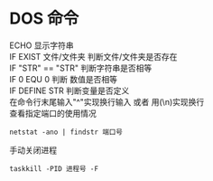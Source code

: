 # DOS 命令
ECHO 显示字符串  
IF EXIST 文件/文件夹 判断文件/文件夹是否存在  
IF "STR" == "STR" 判断字符串是否相等  
IF 0 EQU 0 判断 数值是否相等  
IF DEFINE STR 判断变量是否定义  
在命令行末尾输入"^"实现换行输入 或者 用(\n)实现换行
<BR>
查看指定端口的使用情况

    netstat -ano | findstr 端口号
手动关闭进程

    taskkill -PID 进程号 -F